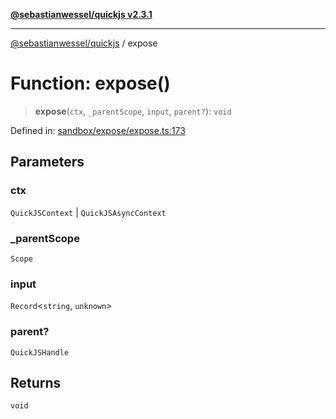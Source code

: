 [**@sebastianwessel/quickjs v2.3.1**](../README.md)

***

[@sebastianwessel/quickjs](../globals.md) / expose

# Function: expose()

> **expose**(`ctx`, `_parentScope`, `input`, `parent?`): `void`

Defined in: [sandbox/expose/expose.ts:173](https://github.com/sebastianwessel/quickjs/blob/main/src/sandbox/expose/expose.ts#L173)

## Parameters

### ctx

`QuickJSContext` | `QuickJSAsyncContext`

### \_parentScope

`Scope`

### input

`Record`\<`string`, `unknown`\>

### parent?

`QuickJSHandle`

## Returns

`void`
